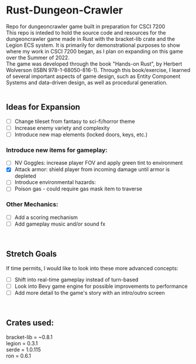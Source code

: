 # Rust-Dungeon-Crawler
Repo for dungeoncrawler game built in preparation for CSCI 7200
<br />
This repo is inteded to hold the source code and resources for the dungeoncrawler game made in Rust with the bracket-lib crate and the Legion ECS system. It is primarily for demonstrational purposes to show where my work in CSCI 7200 began, as I plan on expanding on this game over the Summer of 2022.
<br />
The game was developed through the book "Hands-on Rust", by Herbert Wolverson (ISBN 978-1-68050-816-1). Through this book/exercise, I learned of several important aspects of game design, such as Entity Component Systems and data-driven design, as well as procedural generation.
<br />
<br />
## Ideas for Expansion
* [ ] Change tileset from fantasy to sci-fi/horror theme <br />
* [ ] Increase enemy variety and complexity <br />
* [ ] Introduce new map elements (locked doors, keys, etc.) <br />
### Introduce new items for gameplay: <br />
* [ ] NV Goggles: increase player FOV and apply green tint to environment <br />
* [x] Attack armor: shield player from incoming damage until armor is depleted <br />
* [ ] Introduce environmental hazards: <br />
* [ ] Poison gas - could require gas mask item to traverse <br />
### Other Mechanics: <br />
* [ ] Add a scoring mechanism <br />
* [ ] Add gameplay music and/or sound fx
<br />

## Stretch Goals 
If time permits, I would like to look into these more advanced concepts: <br />
* [ ] Shift into real-time gameplay instead of turn-based <br />
* [ ] Look into Bevy game engine for possible improvements to performance <br />
* [ ] Add more detail to the game's story with an intro/outro screen <br />
<br />

## Crates used:
bracket-lib = ~0.8.1
<br />
legion = 0.3.1
<br />
serde = 1.0.115
<br />
ron = 0.6.1

